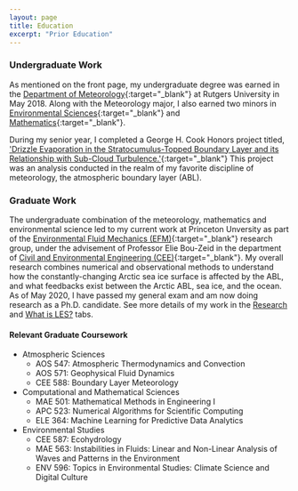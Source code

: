 ```yaml
---
layout: page
title: Education
excerpt: "Prior Education"
---
```


### Undergraduate Work

As mentioned on the front page, my undergraduate degree was earned in the [Department of Meteorology](https://meteorology.rutgers.edu/){:target="_blank"} at Rutgers University in May 2018. Along with the Meteorology major, I also earned two minors in [Environmental Sciences](http://envsci.rutgers.edu/academics/envsci/minor_in_envsci.html){:target="_blank"} and [Mathematics](https://www.math.rutgers.edu/academics/undergraduate/minors){:target="_blank"}.

During my senior year, I completed a George H. Cook Honors project titled, ['Drizzle Evaporation in the Stratocumulus-Topped Boundary Layer and its Relationship with Sub-Cloud Turbulence.'](docs/JJF_undergrad_GHC.pdf){:target="_blank"} This project was an analysis conducted in the realm of my favorite discipline of meteorology, the atmospheric boundary layer (ABL).

### Graduate Work

The undergraduate combination of the meteorology, mathematics and environmental science led to my current work at Princeton Unversity as part of the [Environmental Fluid Mechanics (EFM)](http://efm.princeton.edu/){:target="_blank"} research group, under the advisement of Professor Elie Bou-Zeid in the department of [Civil and Environmental Engineering (CEE)](https://cee.princeton.edu/){:target="_blank"}. My overall research combines numerical and observational methods to understand how the constantly-changing Arctic sea ice surface is affected by the ABL, and what feedbacks exist between the Arctic ABL, sea ice, and the ocean. As of May 2020, I have passed my general exam and am now doing research as a Ph.D. candidate. See more details of my work in the [Research](research.md) and [What is LES?](what_is_les.md) tabs.

#### Relevant Graduate Coursework

- Atmospheric Sciences
  - AOS 547: Atmospheric Thermodynamics and Convection
  - AOS 571: Geophysical Fluid Dynamics
  - CEE 588: Boundary Layer Meteorology
- Computational and Mathematical Sciences
  - MAE 501: Mathematical Methods in Engineering I
  - APC 523: Numerical Algorithms for Scientific Computing
  - ELE 364: Machine Learning for Predictive Data Analytics
- Environmental Studies
  - CEE 587: Ecohydrology
  - MAE 563: Instabilities in Fluids: Linear and Non-Linear Analysis of Waves and Patterns in the Environment
  - ENV 596: Topics in Environmental Studies: Climate Science and Digital Culture
